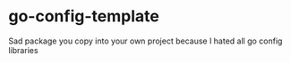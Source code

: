 # go-config-template
Sad package you copy into your own project because I hated all go config libraries
